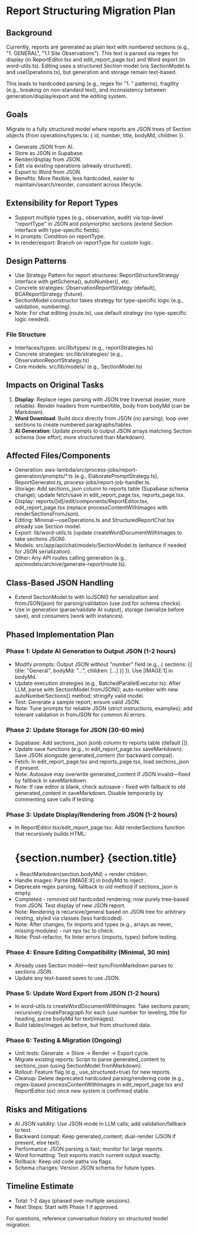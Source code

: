 # Report Structuring Migration Plan

## Background

Currently, reports are generated as plain text with numbered sections (e.g., "1. GENERAL", "1.1 Site Observations"). This text is parsed via regex for display (in ReportEditor.tsx and edit_report_page.tsx) and Word export (in word-utils.ts). Editing uses a structured Section model (via SectionModel.ts and useOperations.ts), but generation and storage remain text-based.

This leads to hardcoded parsing (e.g., regex for "1. " patterns), fragility (e.g., breaking on non-standard text), and inconsistency between generation/display/export and the editing system.

## Goals

Migrate to a fully structured model where reports are JSON trees of Section objects (from operations/types.ts: { id, number, title, bodyMd, children }).

- Generate JSON from AI.
- Store as JSON in Supabase.
- Render/display from JSON.
- Edit via existing operations (already structured).
- Export to Word from JSON.
- Benefits: More flexible, less hardcoded, easier to maintain/search/reorder, consistent across lifecycle.

## Extensibility for Report Types

- Support multiple types (e.g., observation, audit) via top-level "reportType" in JSON and polymorphic sections (extend Section interface with type-specific fields).
- In prompts: Condition on reportType.
- In render/export: Branch on reportType for custom logic.

## Design Patterns

- Use Strategy Pattern for report structures: ReportStructureStrategy interface with getSchema(), autoNumber(), etc.
- Concrete strategies: ObservationReportStrategy (default), BCAReportStrategy (future).
- SectionModel constructor takes strategy for type-specific logic (e.g., validation, numbering).
- Note: For chat editing (route.ts), use default strategy (no type-specific logic needed).

### File Structure

- Interfaces/types: src/lib/types/ (e.g., reportStrategies.ts)
- Concrete strategies: src/lib/strategies/ (e.g., ObservationReportStrategy.ts)
- Core models: src/lib/models/ (e.g., SectionModel.ts)

## Impacts on Original Tasks

1. **Display**: Replace regex parsing with JSON tree traversal (easier, more reliable). Render headers from number/title, body from bodyMd (can be Markdown).
2. **Word Download**: Build docx directly from JSON (no parsing); loop over sections to create numbered paragraphs/tables.
3. **AI Generation**: Update prompts to output JSON arrays matching Section schema (low effort, more structured than Markdown).

## Affected Files/Components

- Generation: aws-lambda/src/process-jobs/report-generation/prompts/\*.ts (e.g., ElaboratePromptStrategy.ts), ReportGenerator.ts, process-jobs/report-job-handler.ts.
- Storage: Add sections_json column to reports table (Supabase schema change); update fetch/save in edit_report_page.tsx, reports_page.tsx.
- Display: reports/[id]/edit/components/ReportEditor.tsx, edit_report_page.tsx (replace processContentWithImages with renderSectionsFromJson).
- Editing: Minimal—useOperations.ts and StructuredReportChat.tsx already use Section model.
- Export: lib/word-utils.ts (update createWordDocumentWithImages to take sections JSON).
- Models: src/app/api/chat/models/SectionModel.ts (enhance if needed for JSON serialization).
- Other: Any API routes calling generation (e.g., api/models/archive/generate-report/route.ts).

## Class-Based JSON Handling

- Extend SectionModel.ts with toJSON() for serialization and fromJSON(json) for parsing/validation (use zod for schema checks).
- Use in generation (parse/validate AI output), storage (serialize before save), and consumers (work with instances).

## Phased Implementation Plan

### Phase 1: Update AI Generation to Output JSON (1-2 hours)

- Modify prompts: Output JSON without "number" field (e.g., { sections: [{ title: "General", bodyMd: "...", children: [...] }] }). Use [IMAGE:1] in bodyMd.
- Update execution strategies (e.g., BatchedParallelExecutor.ts): After LLM, parse with SectionModel.fromJSON(); auto-number with new autoNumberSections() method; stringify valid model.
- Test: Generate a sample report; ensure valid JSON.
- Note: Tune prompts for reliable JSON (strict instructions, examples); add tolerant validation in fromJSON for common AI errors.

### Phase 2: Update Storage for JSON (30-60 min)

- Supabase: Add sections_json jsonb column to reports table (default []).
- Update save functions (e.g., in edit_report_page.tsx saveMarkdown): Save JSON alongside generated_content (for backward compat).
- Fetch: In edit_report_page.tsx and reports_page.tsx, load sections_json if present.
- Note: Autosave may overwrite generated_content if JSON invalid—fixed by fallback in saveMarkdown.
- Note: If raw editor is blank, check autosave - fixed with fallback to old generated_content in saveMarkdown. Disable temporarily by commenting save calls if testing.

### Phase 3: Update Display/Rendering from JSON (1-2 hours)

- In ReportEditor.tsx/edit_report_page.tsx: Add renderSections function that recursively builds HTML: <h1>{section.number} {section.title}</h1> + ReactMarkdown(section.bodyMd) + render children.
- Handle images: Parse [IMAGE:X] in bodyMd to inject <img>.
- Deprecate regex parsing; fallback to old method if sections_json is empty.
- Completed - removed old hardcoded rendering; now purely tree-based from JSON. Test display of new JSON report.
- Note: Rendering is recursive/general based on JSON tree for arbitrary nesting, styled via classes (less hardcoded).
- Note: After changes, fix imports and types (e.g., arrays as never, missing modules) - run npx tsc to check.
- Note: Post-refactor, fix linter errors (imports, types) before testing.

### Phase 4: Ensure Editing Compatibility (Minimal, 30 min)

- Already uses Section model—test syncFromMarkdown parses to sections JSON.
- Update any text-based saves to use JSON.

### Phase 5: Update Word Export from JSON (1-2 hours)

- In word-utils.ts createWordDocumentWithImages: Take sections param; recursively createParagraph for each (use number for leveling, title for heading, parse bodyMd for text/images).
- Build tables/images as before, but from structured data.

### Phase 6: Testing & Migration (Ongoing)

- Unit tests: Generate -> Store -> Render -> Export cycle.
- Migrate existing reports: Script to parse generated_content to sections_json (using SectionModel.fromMarkdown).
- Rollout: Feature flag (e.g., use_structured=true) for new reports.
- Cleanup: Delete deprecated hardcoded parsing/rendering code (e.g., regex-based processContentWithImages in edit_report_page.tsx and ReportEditor.tsx) once new system is confirmed stable.

## Risks and Mitigations

- AI JSON validity: Use JSON mode in LLM calls; add validation/fallback to text.
- Backward compat: Keep generated_content; dual-render (JSON if present, else text).
- Performance: JSON parsing is fast; monitor for large reports.
- Word formatting: Test exports match current output exactly.
- Rollback: Keep old code paths via flags.
- Schema changes: Version JSON schema for future types.

## Timeline Estimate

- Total: 1-2 days (phased over multiple sessions).
- Next Steps: Start with Phase 1 if approved.

For questions, reference conversation history on structured model migration.
